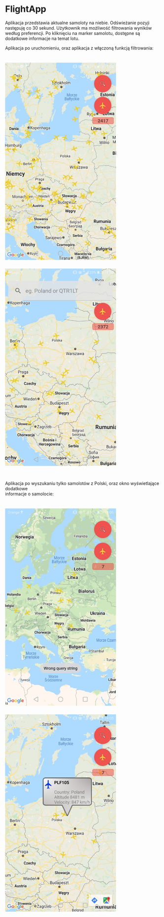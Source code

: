# FlightApp

Aplikacja przedstawia aktualne samoloty na niebie. Odświeżanie pozyji następuję co 30 sekund.
Użytkownik ma możliwość filtrowania wyników według preferencji.
Po kliknięciu na marker samolotu, dostępne są dodatkowe informacje na temat lotu.

<p>Aplikacja po uruchomieniu, oraz aplikacja z włączoną funkcją filtrowania:</p>
<a href="url"><img src="https://github.com/Piotrek1697/FlightApp/blob/master/Screens/FlightApp1.jpg"  height="640" width="360" style="margin-top: 25px" ></a>
<a href="url"><img src="https://github.com/Piotrek1697/FlightApp/blob/master/Screens/FlightApp2.jpg"  height="640" width="360" style="margin-top: 25px" ></a>
<p><br /></p>

<p>Aplikacja po wyszukaniu tylko samolotów z Polski, oraz okno wyświetlające dodatkowe <br /> informacje o samolocie:</p>
<a href="url"><img src="https://github.com/Piotrek1697/FlightApp/blob/master/Screens/FlightApp3.jpg"  height="640" width="360" style="margin-top: 25px" ></a>
<a href="url"><img src="https://github.com/Piotrek1697/FlightApp/blob/master/Screens/FlightApp4.jpg"  height="640" width="360" style="margin-top: 25px" ></a>
